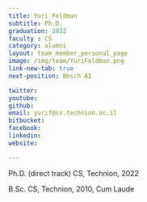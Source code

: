 ```yaml
---
title: Yuri Feldman
subtitle: Ph.D.
graduation: 2022
faculty : CS
category: alumni
layout: team_member_personal_page
image: /img/team/YuriFeldman.png
link-new-tab: true
next-position: Bosch AI

twitter: 
youtube: 
github: 
email: yurif@cs.technion.ac.il
bitbucket: 
facebook: 
linkedin: 
website: 

---
```


 Ph.D. (direct track) CS, Technion, 2022

 B.Sc. CS, Technion, 2010, Cum Laude


<!-- {% bibliography --query @*[year=2023] --group_by none %}
{% bibliography -q @*[c ~= {{ V. Indelman }}] %}
{% bibliography --sort authors %} -->
